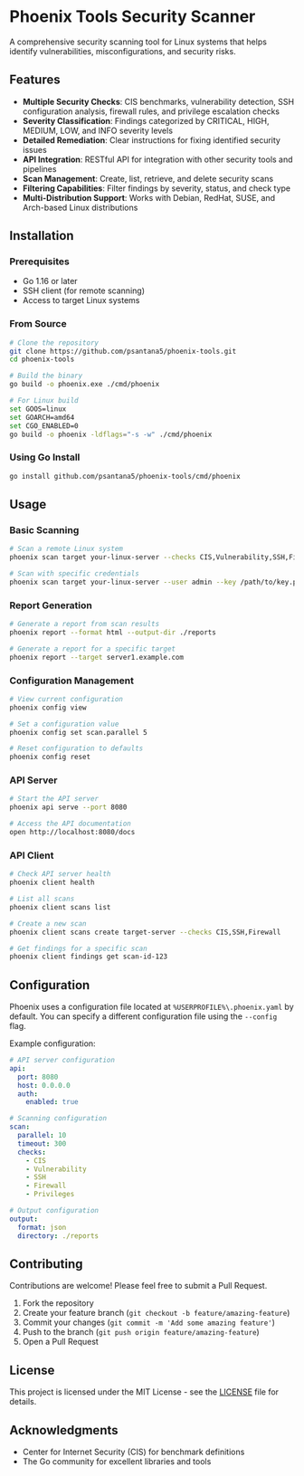 # Phoenix Tools Security Scanner

A comprehensive security scanning tool for Linux systems that helps identify vulnerabilities, misconfigurations, and security risks.

## Features

- **Multiple Security Checks**: CIS benchmarks, vulnerability detection, SSH configuration analysis, firewall rules, and privilege escalation checks  
- **Severity Classification**: Findings categorized by CRITICAL, HIGH, MEDIUM, LOW, and INFO severity levels  
- **Detailed Remediation**: Clear instructions for fixing identified security issues  
- **API Integration**: RESTful API for integration with other security tools and pipelines  
- **Scan Management**: Create, list, retrieve, and delete security scans  
- **Filtering Capabilities**: Filter findings by severity, status, and check type  
- **Multi-Distribution Support**: Works with Debian, RedHat, SUSE, and Arch-based Linux distributions  

## Installation

### Prerequisites

- Go 1.16 or later  
- SSH client (for remote scanning)  
- Access to target Linux systems  

### From Source

```bash
# Clone the repository
git clone https://github.com/psantana5/phoenix-tools.git
cd phoenix-tools

# Build the binary
go build -o phoenix.exe ./cmd/phoenix

# For Linux build
set GOOS=linux
set GOARCH=amd64
set CGO_ENABLED=0
go build -o phoenix -ldflags="-s -w" ./cmd/phoenix
```

### Using Go Install

```bash
go install github.com/psantana5/phoenix-tools/cmd/phoenix
```

## Usage

### Basic Scanning

```bash
# Scan a remote Linux system
phoenix scan target your-linux-server --checks CIS,Vulnerability,SSH,Firewall,Privileges

# Scan with specific credentials
phoenix scan target your-linux-server --user admin --key /path/to/key.pem
```

### Report Generation

```bash
# Generate a report from scan results
phoenix report --format html --output-dir ./reports

# Generate a report for a specific target
phoenix report --target server1.example.com
```

### Configuration Management

```bash
# View current configuration
phoenix config view

# Set a configuration value
phoenix config set scan.parallel 5

# Reset configuration to defaults
phoenix config reset
```

### API Server

```bash
# Start the API server
phoenix api serve --port 8080

# Access the API documentation
open http://localhost:8080/docs
```

### API Client

```bash
# Check API server health
phoenix client health

# List all scans
phoenix client scans list

# Create a new scan
phoenix client scans create target-server --checks CIS,SSH,Firewall

# Get findings for a specific scan
phoenix client findings get scan-id-123
```

## Configuration

Phoenix uses a configuration file located at `%USERPROFILE%\.phoenix.yaml` by default. You can specify a different configuration file using the `--config` flag.

Example configuration:

```yaml
# API server configuration
api:
  port: 8080
  host: 0.0.0.0
  auth:
    enabled: true

# Scanning configuration
scan:
  parallel: 10
  timeout: 300
  checks:
    - CIS
    - Vulnerability
    - SSH
    - Firewall
    - Privileges

# Output configuration
output:
  format: json
  directory: ./reports
```

## Contributing

Contributions are welcome! Please feel free to submit a Pull Request.

1. Fork the repository  
2. Create your feature branch (`git checkout -b feature/amazing-feature`)  
3. Commit your changes (`git commit -m 'Add some amazing feature'`)  
4. Push to the branch (`git push origin feature/amazing-feature`)  
5. Open a Pull Request  

## License

This project is licensed under the MIT License - see the [LICENSE](LICENSE) file for details.

## Acknowledgments

- Center for Internet Security (CIS) for benchmark definitions  
- The Go community for excellent libraries and tools  
